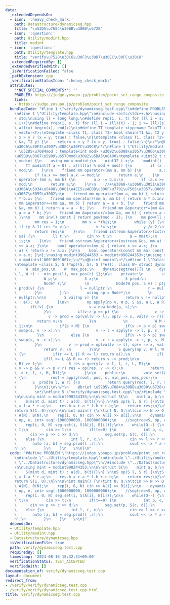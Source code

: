 ```yaml
---
data:
  _extendedDependsOn:
  - icon: ':heavy_check_mark:'
    path: Datastructure/dynamicseg.hpp
    title: "\u52D5\u7684\u30BB\u30B0\u6728"
  - icon: ':question:'
    path: Utility/modint.hpp
    title: modint
  - icon: ':question:'
    path: Utility/template.hpp
    title: "verify\u7528\u30C6\u30F3\u30D7\u30EC\u30FC\u30C8"
  _extendedRequiredBy: []
  _extendedVerifiedWith: []
  _isVerificationFailed: false
  _pathExtension: cpp
  _verificationStatusIcon: ':heavy_check_mark:'
  attributes:
    '*NOT_SPECIAL_COMMENTS*': ''
    PROBLEM: https://judge.yosupo.jp/problem/point_set_range_composite
    links:
    - https://judge.yosupo.jp/problem/point_set_range_composite
  bundledCode: "#line 1 \"verify/dynamicseg.test.cpp\"\n#define PROBLEM \"https://judge.yosupo.jp/problem/point_set_range_composite\"\
    \n#line 1 \"Utility/template.hpp\"\n#include <bits/stdc++.h>\nusing namespace\
    \ std;\nusing ll = long long;\n#define rep(i, s, t) for (ll i = s; i < (ll)(t);\
    \ i++)\n#define rrep(i, s, t) for (ll i = (ll)(t) - 1; i >= (ll)(s); i--)\n#define\
    \ all(x) begin(x), end(x)\n\n#define TT template <typename T>\nTT using vec =\
    \ vector<T>;\ntemplate <class T1, class T2> bool chmin(T1 &x, T2 y) {\n    return\
    \ x > y ? (x = y, true) : false;\n}\ntemplate <class T1, class T2> bool chmax(T1\
    \ &x, T2 y) {\n    return x < y ? (x = y, true) : false;\n}\n/*\n@brief verify\u7528\
    \u30C6\u30F3\u30D7\u30EC\u30FC\u30C8\n*/\n#line 1 \"Utility/modint.hpp\"\n\n//\
    \ \u52D5\u7684mod : template<int mod> \u3092\u6D88\u3057\u3066\u3001\u4E0A\u306E\
    \u65B9\u3067\u5909\u6570mod\u3092\u5BA3\u8A00\ntemplate <uint32_t mod> struct\
    \ modint {\n    using mm = modint;\n    uint32_t x;\n    modint() : x(0) {}\n\
    \    TT modint(T a = 0) : x((ll(a) % mod + mod)) {\n        if (x >= mod) x -=\
    \ mod;\n    }\n\n    friend mm operator+(mm a, mm b) {\n        a.x += b.x;\n\
    \        if (a.x >= mod) a.x -= mod;\n        return a;\n    }\n    friend mm\
    \ operator-(mm a, mm b) {\n        a.x -= b.x;\n        if (a.x >= mod) a.x +=\
    \ mod;\n        return a;\n    }\n\n    //+\u3068-\u3060\u3051\u3067\u5341\u5206\
    \u306A\u5834\u5408\u3001\u4EE5\u4E0B\u306F\u7701\u7565\u3057\u3066\u826F\u3044\
    \u3067\u3059\u3002\n\n    friend mm operator*(mm a, mm b) { return (uint64_t)(a.x)\
    \ * b.x; }\n    friend mm operator/(mm a, mm b) { return a * b.inv(); }\n    friend\
    \ mm &operator+=(mm &a, mm b) { return a = a + b; }\n    friend mm &operator-=(mm\
    \ &a, mm b) { return a = a - b; }\n    friend mm &operator*=(mm &a, mm b) { return\
    \ a = a * b; }\n    friend mm &operator/=(mm &a, mm b) { return a = a * b.inv();\
    \ }\n\n    mm inv() const { return pow(mod - 2); }\n    mm pow(ll y) const {\n\
    \        mm res = 1;\n        mm v = *this;\n        while (y) {\n           \
    \ if (y & 1) res *= v;\n            v *= v;\n            y /= 2;\n        }\n\
    \        return res;\n    }\n\n    friend istream &operator>>(istream &is, mm\
    \ &a) {\n        ll t;\n        cin >> t;\n        a = mm(t);\n        return\
    \ is;\n    }\n\n    friend ostream &operator<<(ostream &os, mm a) { return os\
    \ << a.x; }\n\n    bool operator==(mm a) { return x == a.x; }\n    bool operator!=(mm\
    \ a) { return x != a.x; }\n\n    bool operator<(const mm &a) const { return x\
    \ < a.x; }\n};\nusing modint998244353 = modint<998244353>;\nusing modint1000000007\
    \ = modint<1'000'000'007>;\n/*\n@brief modint\n*/\n#line 1 \"Datastructure/dynamicseg.hpp\"\
    \ntemplate <class S, S (*op)(S, S), S (*e)(), class W> struct dynamicsegtree {\n\
    \    W  min_pos;\n    W  max_pos;\n    dynamicsegtree(){} \n    dynamicsegtree(W\
    \ l, W r) :  min_pos(l), max_pos(r) {};\n\n    private:\n        struct Node {\n\
    \            W p;\n            S x;\n            S prod;\n            Node* l;\n\
    \            Node* r;\n        \n            Node(W pos, S v) : p(pos), x(v),\
    \ prod(v) {\n                l = nullptr;\n                r = nullptr;\n    \
    \        }\n        };\n        using np = Node*;\n        \n        np root =\
    \ nullptr;\n\n        S val(np v) {\n            return v != nullptr ? v -> prod\
    \ : e(); \n        }\n\n        np apply(np v, W p, S &s, W L, W R) {\n      \
    \      if(!v) {\n                v = new Node(p, s);\n                return v;\n\
    \            }\n            if(v-> p == p) {\n                v -> x = s;\n  \
    \              v -> prod = op(val(v -> l), op(v -> x, val(v -> r)));\n       \
    \         return v;\n            }\n            \n            W M = (L + R) >>\
    \ 1;\n\n            if(p < M) {\n                if(v -> p < p) swap(p, v -> p),\
    \ swap(s, v -> x);\n                v -> l = apply(v -> l, p, s,  L, M);\n   \
    \         }\n            else {\n                if(v -> p > p) swap(p, v -> p),\
    \ swap(s, v -> x);\n                v -> r = apply(v -> r, p, s, M, R);\n    \
    \        }\n            v -> prod = op(val(v -> l), op(v -> x, val(v -> r)));\n\
    \            return v; \n        }\n\n        S query(np v, W l, W r, W L, W R)\
    \ {\n            if(r <= L || R <= l) return e();\n            if(!v) return e();\n\
    \            if(l <= L && R <= r) return v -> prod;\n\n            W M = (L +\
    \ R) >> 1;\n            S res = query(v -> l, l, r, L, M);\n            if(l <=\
    \ v -> p && v -> p < r) res = op(res, v -> x);\n            return op(res, query(v\
    \ -> r, l, r, M, R));\n        }\n\n    public:\n        void set(W pos, S s)\
    \ {\n           root = apply(root, pos, s, min_pos, max_pos);\n        }\n\n \
    \       S  prod(W l, W r) {\n            return query(root, l, r, min_pos, max_pos);\n\
    \        }\n\n};\n\n/*\n    @brief \u52D5\u7684\u30BB\u30B0\u6728\n    @docs doc/dynamicseg.md\n\
    \        \n*/\n#line 5 \"verify/dynamicseg.test.cpp\"\n//#include \"../Datastructure/segtree.hpp\"\
    \n\nusing mint = modint998244353;\n\n\nstruct S{\n    mint a, b;\n    S(){}\n\
    \    S(mint d, mint t) : a(d), b(t){}\n};\n\nS op(S l, S r) {\n\tS res;\n    res.a\
    \ = l.a * r.a;\n    res.b = r.a * l.b + r.b;\n    return res;\n}\n\nS e() {\n\t\
    return S(1, 0);\n}\n\n\nint main() {\n\tint N, Q;\n\tcin >> N >> Q;\n    vec<ll>\
    \ A(N), B(N);\n    rep(i, 0, N) cin >> A[i] >> B[i];\n\n    dynamicsegtree<S,\
    \ op, e, int> seg(-1000000000, 1000000000);\n    //segtree<S, op, e> seg(N);\n\
    \    rep(i, 0, N) seg.set(i, S(A[i], B[i]));\n\n    while(Q--) {\n        int\
    \ t;\n        cin >> t;\n        if(t==0) {\n            int p, c, d;\n      \
    \      cin >> p >> c >> d;\n            seg.set(p, S(c, d));\n        }\n    \
    \    else {\n            int l, r, x;\n            cin >> l >> r >> x;\n     \
    \       auto [a, b] = seg.prod(l ,r);\n            cout << (x * a + b).x << '\\\
    n';\n        }\n    }\n   \n\n}\n"
  code: "#define PROBLEM \"https://judge.yosupo.jp/problem/point_set_range_composite\"\
    \n#include \"../Utility/template.hpp\"\n#include \"../Utility/modint.hpp\"\n#include\
    \ \"../Datastructure/dynamicseg.hpp\"\n//#include \"../Datastructure/segtree.hpp\"\
    \n\nusing mint = modint998244353;\n\n\nstruct S{\n    mint a, b;\n    S(){}\n\
    \    S(mint d, mint t) : a(d), b(t){}\n};\n\nS op(S l, S r) {\n\tS res;\n    res.a\
    \ = l.a * r.a;\n    res.b = r.a * l.b + r.b;\n    return res;\n}\n\nS e() {\n\t\
    return S(1, 0);\n}\n\n\nint main() {\n\tint N, Q;\n\tcin >> N >> Q;\n    vec<ll>\
    \ A(N), B(N);\n    rep(i, 0, N) cin >> A[i] >> B[i];\n\n    dynamicsegtree<S,\
    \ op, e, int> seg(-1000000000, 1000000000);\n    //segtree<S, op, e> seg(N);\n\
    \    rep(i, 0, N) seg.set(i, S(A[i], B[i]));\n\n    while(Q--) {\n        int\
    \ t;\n        cin >> t;\n        if(t==0) {\n            int p, c, d;\n      \
    \      cin >> p >> c >> d;\n            seg.set(p, S(c, d));\n        }\n    \
    \    else {\n            int l, r, x;\n            cin >> l >> r >> x;\n     \
    \       auto [a, b] = seg.prod(l ,r);\n            cout << (x * a + b).x << '\\\
    n';\n        }\n    }\n   \n\n}"
  dependsOn:
  - Utility/template.hpp
  - Utility/modint.hpp
  - Datastructure/dynamicseg.hpp
  isVerificationFile: true
  path: verify/dynamicseg.test.cpp
  requiredBy: []
  timestamp: '2024-08-16 18:32:51+09:00'
  verificationStatus: TEST_ACCEPTED
  verifiedWith: []
documentation_of: verify/dynamicseg.test.cpp
layout: document
redirect_from:
- /verify/verify/dynamicseg.test.cpp
- /verify/verify/dynamicseg.test.cpp.html
title: verify/dynamicseg.test.cpp
---
```

